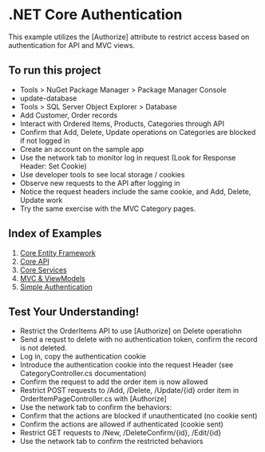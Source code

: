 # .NET Core Authentication
This example utilizes the \[Authorize\] attribute to restrict access based on authentication for API and MVC views.

## To run this project
- Tools > NuGet Package Manager > Package Manager Console
- update-database
- Tools > SQL Server Object Explorer > Database
- Add Customer, Order records
- Interact with Ordered Items, Products, Categories through API
- Confirm that Add, Delete, Update operations on Categories are blocked if not logged in
- Create an account on the sample app
- Use the network tab to monitor log in request (Look for Response Header: Set Cookie)
- Use developer tools to see local storage / cookies
- Observe new requests to the API after logging in
- Notice the request headers include the same cookie, and Add, Delete, Update work
- Try the same exercise with the MVC Category pages.

## Index of Examples
1. [Core Entity Framework](https://github.com/christinebittle/CoreEntityFramework)
2. [Core API](https://github.com/christinebittle/CoreAPI)
3. [Core Services](https://github.com/christinebittle/CoreServices)
4. [MVC & ViewModels](https://github.com/christinebittle/OnlineStore)
5. [Simple Authentication](https://github.com/christinebittle/OnlineStore/tree/Authentication1)

## Test Your Understanding!
- Restrict the OrderItems API to use \[Authorize\] on Delete operatiohn
- Send a requst to delete with no authentication token, confirm the record is not deleted.
- Log in, copy the authentication cookie
- Introduce the authentication cookie into the request Header (see CategoryController.cs documentation)
- Confirm the request to add the order item is now allowed
- Restrict POST requests to /Add, /Delete, /Update/\{id\} order item in OrderItemPageController.cs with \[Authorize\]
- Use the network tab to confirm the behaviors:
- Confirm that the actions are blocked if unauthenticated (no cookie sent)
- Confirm the actions are allowed if authenticated (cookie sent)
- Restrict GET requests to /New, /DeleteConfirm/\{id\}, /Edit/\{id\}
- Use the network tab to confirm the restricted behaviors
